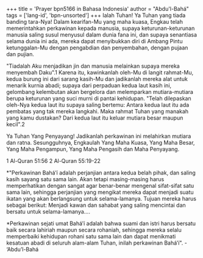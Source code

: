 +++
title = 'Prayer bpn5166 in Bahasa Indonesia'
author = "Abdu'l-Bahá"
tags = ['lang-id', 'bpn-unsorted']
+++
Ialah Tuhan!
Ya Tuhan yang tiada banding tara-Nya! Dalam kearifan-Mu yang maha kuasa, Engkau telah memerintahkan perkawinan kepada manusia, supaya keturunan-keturunan manusia saling susul menyusul dalam dunia fana ini, dan supaya senantiasa selama dunia ini ada, mereka dapat menyibukkan diri di Ambang Pintu ketunggalan-Mu dengan pengabdian dan penyembahan, dengan pujaan dan pujian.

"Tiadalah Aku menjadikan jin dan manusia melainkan supaya mereka menyembah Daku".1 Karena itu, kawinkanlah oleh-Mu di langit rahmat-Mu, kedua burung ini dari sarang kasih-Mu dan jadikanlah mereka alat untuk menarik kurnia abadi; supaya dari perpaduan kedua laut kasih ini, gelombang kelembutan akan bergelora dan melemparkan mutiara-mutiara berupa keturunan yang suci murni di pantai kehidupan. "Telah dilepaskan oleh-Nya kedua laut itu supaya saling bertemu: Antara kedua laut itu ada pembatas yang tak mereka langkahi. Maka rahmat Tuhan yang manakah yang kamu dustakan? Dari kedua laut itu keluar mutiara besar maupun kecil".2

Ya Tuhan Yang Penyayang! Jadikanlah perkawinan ini melahirkan mutiara dan ratna. Sesungguhnya, Engkaulah Yang Maha Kuasa, Yang Maha Besar, Yang Maha Pengampun, Yang Maha Pengasih dan Maha Penyayang.


1 Al-Quran 51:56
2 Al-Quran 55:19-22

*"Perkawinan Bahá’í adalah perjanjian antara kedua belah pihak, dan saling kasih sayang satu sama lain. Akan tetapi masing-masing harus memperhatikan dengan sangat agar benar-benar mengenal sifat-sifat satu sama lain, sehingga perjanjian yang mengikat mereka dapat menjadi suatu ikatan yang akan berlangsung untuk selama-lamanya. Tujuan mereka harus sebagai berikut: Menjadi kawan dan sahabat yang saling mencintai dan bersatu untuk selama-lamanya....

*Perkawinan sejati umat Bahá’í adalah bahwa suami dan istri harus bersatu baik secara lahiriah maupun secara rohaniah, sehingga mereka selalu memperbaiki kehidupan rohani satu sama lain dan dapat menikmati kesatuan abadi di seluruh alam-alam Tuhan, inilah perkawinan Bahá’í". - ‘Abdu’l-Bahá

